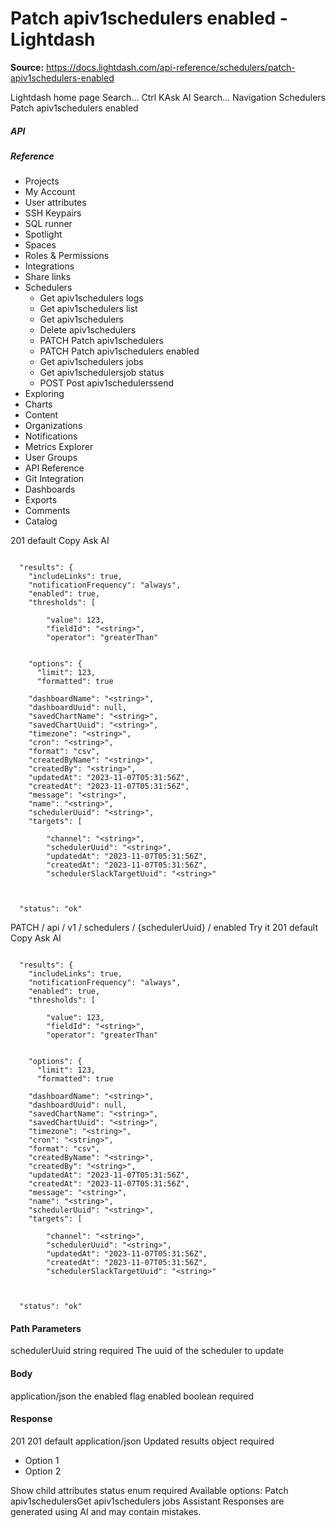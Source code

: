 # Patch apiv1schedulers enabled - Lightdash

**Source:** https://docs.lightdash.com/api-reference/schedulers/patch-apiv1schedulers-enabled

Lightdash home page
Search...
Ctrl KAsk AI
Search...
Navigation
Schedulers
Patch apiv1schedulers enabled
##### API


##### Reference
  * Projects
  * My Account
  * User attributes
  * SSH Keypairs
  * SQL runner
  * Spotlight
  * Spaces
  * Roles & Permissions
  * Integrations
  * Share links
  * Schedulers
    * Get apiv1schedulers logs
    * Get apiv1schedulers list
    * Get apiv1schedulers
    * Delete apiv1schedulers
    * PATCH
Patch apiv1schedulers
    * PATCH
Patch apiv1schedulers enabled
    * Get apiv1schedulers jobs
    * Get apiv1schedulersjob status
    * POST
Post apiv1schedulerssend
  * Exploring
  * Charts
  * Content
  * Organizations
  * Notifications
  * Metrics Explorer
  * User Groups
  * API Reference
  * Git Integration
  * Dashboards
  * Exports
  * Comments
  * Catalog


201
default
Copy
Ask AI
```

  "results": {
    "includeLinks": true,
    "notificationFrequency": "always",
    "enabled": true,
    "thresholds": [

        "value": 123,
        "fieldId": "<string>",
        "operator": "greaterThan"


    "options": {
      "limit": 123,
      "formatted": true

    "dashboardName": "<string>",
    "dashboardUuid": null,
    "savedChartName": "<string>",
    "savedChartUuid": "<string>",
    "timezone": "<string>",
    "cron": "<string>",
    "format": "csv",
    "createdByName": "<string>",
    "createdBy": "<string>",
    "updatedAt": "2023-11-07T05:31:56Z",
    "createdAt": "2023-11-07T05:31:56Z",
    "message": "<string>",
    "name": "<string>",
    "schedulerUuid": "<string>",
    "targets": [

        "channel": "<string>",
        "schedulerUuid": "<string>",
        "updatedAt": "2023-11-07T05:31:56Z",
        "createdAt": "2023-11-07T05:31:56Z",
        "schedulerSlackTargetUuid": "<string>"



  "status": "ok"

```

PATCH
/
api
/
v1
/
schedulers
/
{schedulerUuid}
/
enabled
Try it
201
default
Copy
Ask AI
```

  "results": {
    "includeLinks": true,
    "notificationFrequency": "always",
    "enabled": true,
    "thresholds": [

        "value": 123,
        "fieldId": "<string>",
        "operator": "greaterThan"


    "options": {
      "limit": 123,
      "formatted": true

    "dashboardName": "<string>",
    "dashboardUuid": null,
    "savedChartName": "<string>",
    "savedChartUuid": "<string>",
    "timezone": "<string>",
    "cron": "<string>",
    "format": "csv",
    "createdByName": "<string>",
    "createdBy": "<string>",
    "updatedAt": "2023-11-07T05:31:56Z",
    "createdAt": "2023-11-07T05:31:56Z",
    "message": "<string>",
    "name": "<string>",
    "schedulerUuid": "<string>",
    "targets": [

        "channel": "<string>",
        "schedulerUuid": "<string>",
        "updatedAt": "2023-11-07T05:31:56Z",
        "createdAt": "2023-11-07T05:31:56Z",
        "schedulerSlackTargetUuid": "<string>"



  "status": "ok"

```

#### Path Parameters
schedulerUuid
string
required
The uuid of the scheduler to update
#### Body
application/json
the enabled flag
enabled
boolean
required
#### Response
201
201 default
application/json
Updated
results
object
required
  * Option 1
  * Option 2


Show child attributes
status
enum<string>
required
Available options: 
Patch apiv1schedulersGet apiv1schedulers jobs
Assistant
Responses are generated using AI and may contain mistakes.



